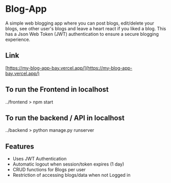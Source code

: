 # Blog-App
A simple web blogging app where you can post blogs, edit/delete your blogs, see other user's blogs and leave a heart react if you liked a blog. This has a Json Web Token (JWT) authentication to ensure a secure blogging experience.
## Link
[https://my-blog-app-bay.vercel.app/](https://my-blog-app-bay.vercel.app/)

## To run the Frontend in localhost
../frontend > npm start

## To run the backend / API in localhost
../backend > python manage.py runserver

## Features
- Uses JWT Authentication
- Automatic logout when session/token expires (1 day)
- CRUD functions for Blogs per user
- Restriction of accessing blogs/data when not Logged in

